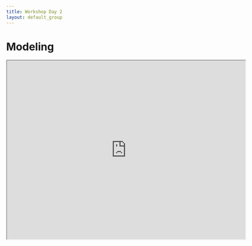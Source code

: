 ```yaml
---
title: Workshop Day 2
layout: default_group
---
```

# Modeling

<iframe src="https://drive.google.com/file/d/1R0oVUV0Ha8GGUWct8wwQsycbjJFs2tYA/preview" width="640" height="480"></iframe>
